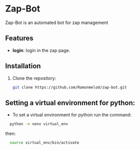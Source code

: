 # Zap-Bot

Zap-Bot is an automated bot for zap management

## Features

- **login**: login in the zap page.

## Installation

1. Clone the repository:
   ```bash
   git clone https://github.com/Ramonmelod/zap-bot.git
   ```

## Setting a virtual environment for python:

- To set a virtual environment for python run the command:

```sh
  python -m venv virtual_env
```

then:

```sh
  source virtual_env/bin/activate
```
